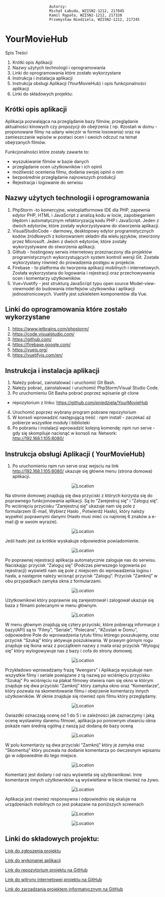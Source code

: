
                        
                        
                        Autorzy:
                        Michał Łabuda, WZISN2-1212, 217045
                        Kamil Rąpała, WZISN2-1212, 217320
                        Przemysław Niedziela, WZISN2-1212, 217245
 

# YourMovieHub
 Spis Treści
1. Krótki opis Aplikacji
2. Nazwy użytych technologii i oprogramowania
3. Linki do oprogramowania które zostało wykorzystane
4. Instrukcja i instalacja aplikacji
5. Instrukcja obsługi Aplikacji (YourMovieHub) i opis funkcjonalności
aplikacji
6. Linki do składowych projektu:

## Krótki opis aplikacji
Aplikacja pozwalająca na przeglądanie bazy filmów, przeglądanie
aktualności kinowych czy propozycji do obejrzenia ( np. #zostań w domu -
proponowane filmy na udany wieczór w formie losowania) oraz na
zamieszczanie wpisów w postaci ocen i swoich odczuć na temat
obejrzanych filmów.

Funkcjonalności które zostały zawarte to:
- wyszukiwanie filmów w bazie danych
- przeglądanie ocen użytkowników i ich opinii
- możliwość ocenienia filmu, dodania swojej opinii o nim
- bezpośrednie przeglądanie najnowszych produkcji
- Rejestracja i logowanie do serwisu

## Nazwy użytych technologii i oprogramowania
1. PhpStorm -to komercyjne, wieloplatformowe IDE dla PHP,
zapewnia edytor PHP, HTML i JavaScript z analizą kodu w
locie, zapobieganiem błędom i automatycznym refaktoryzacją
kodu PHP i JavaScript. Jeden z dwóch edytorów, które zostały
wykorzystywane do stworzenia aplikacji.
2. VisualStudioCode - darmowy, desktopowy edytor
programistycznych kodów źródłowych z kolorowaniem składni
dla wielu języków, stworzony przez Microsoft. Jeden z dwóch
edytorów, które zostały wykorzystywane do stworzenia
aplikacji.
3. Github - hostingowy serwis internetowy przeznaczony dla
projektów programistycznych wykorzystujących system kontroli
wersji Git. Została wykorzystany również do prowadzenia
postępu w projekcie.
4. Firebase - to platforma do tworzenia aplikacji mobilnych i
internetowych. Została wykorzystana do logowania i rejestracji
oraz przechowywania ocen i komentarzy użytkowników.
5. Vue+Vuetify - jest strukturą JavaScript typu open source
Model-view-viewmodel do budowania interfejsów użytkownika i
aplikacji jednostronicowych. Vuetify jest szkieletem
komponentów dla Vue.

## Linki do oprogramowania które zostało wykorzystane


1. https://www.jetbrains.com/phpstorm/
2. https://code.visualstudio.com/
3. https://github.com/
4. https://firebase.google.com/
5. https://vuejs.org/
6. https://vuetifyjs.com/en/

## Instrukcja i instalacja aplikacji
1. Należy pobrać, zainstalować i uruchomić Git Bash.
2. Należy pobrać, zainstalować i uruchomić PhpStorm/Visual
Studio Code.
3. Po uruchomieniu Git Basha pobrać poprzez wpisanie git clone
+ repozytorium z linku:
https://github.com/pniedziela/YourMovieHub
4. Uruchomić poprzez wybrany program pobrane repozytorium
5. W konsoli wprowadzić następującą treść :
npm install - zaczekać aż pobierze wszystkie moduły i
biblioteki
6. Po pobraniu i instalacji wprowadzić kolejną komendę:
npm run serve - gdy się skompiluje nacisnąć w konsoli na:
Network: http://192.168.1.105:8080/

## Instrukcja obsługi Aplikacji ( YourMovieHub)

1. Po uruchomieniu npm run serve oraz wejsciu na link
http://192.168.1.105:8080/ ukazuje się główne menu (strona
domowa) aplikacji.

<p align="center">
 <img src=https://github.com/kamilr96/kamilr96.github.io/blob/master/1.png?raw=true" alt="Location"/>
</p>

Na stronie domowej znajdują się dwa przyciski z których korzysta się do
poprawnego funkcjonowania aplikacji. Są to “Zarejestruj się” i “Zaloguj
się”. Po wciśnięciu przycisku “Zarejestruj się” ukazuje nam się pole z
formularzem (E-mail, Wybierz Hasło , Potwierdź Hasło), który należy
wypełnić poprawnymi danymi (Hasło musi mieć co najmniej 6 znaków a
e-mail @ w swoim wyrazie).

<p align="center">
 <img src=https://github.com/kamilr96/kamilr96.github.io/blob/master/2.png?raw=true" alt="Location"/>
 
 </p>
 Jeśli hasło jest za krótkie wyskakuje odpowiednie powiadomienie.
<p align="center">
 <img src=https://github.com/kamilr96/kamilr96.github.io/blob/master/3.png?raw=true" alt="Location"/>
  </p>
  Po poprawnej rejestracji aplikacja automatycznie zaloguje nas do serwisu.
Naciskając przycisk “Zaloguj się” (Podczas pierwszego logowania po
rejestracji) wyświetli nam się pole z miejscem do wprowadzenia loginu i
hasła, a następnie należy wcisnąć przycisk “Zaloguj”. Przycisk “Zamknij”
w obu przypadkach zamyka okna z formularzami.
  <p align="center">
  <img src=https://github.com/kamilr96/kamilr96.github.io/blob/master/4.png?raw=true" alt="Location"/>
  </p>
  
  Użytkownikowi który poprawnie się zarejestrował i zalogował ukazuje się
baza z filmami polecanymi w menu głównym.
   
 <p align="center">
   <img src=https://github.com/kamilr96/kamilr96.github.io/blob/master/5.png?raw=true" alt="Location"/>
  </p>
                                                                                                     
  W menu głównym znajdują się cztery przyciski, które pobierają informacje z
bazy(API) są to “Filmy”, “Seriale”, “Polecane”, “#Zostań w Domu”,
odpowiednie Pole do wprowadzenia tytułu filmu którego poszukujemy, oraz
przycisk “Szukaj” który aktywuje poszukiwania.
W prawym górnym rogu znajduje się Ikona wraz z początkiem nazwy z
maila oraz przycisk “Wyloguj się” który wylogowywuje nas z bazy i cofa
do strony domowej.

<p align="center">
<img src=https://github.com/kamilr96/kamilr96.github.io/blob/master/6.png?raw=true" alt="Location"/>
 </p>
     Przykładowo wprowadzamy frazę “Avengers” i Aplikacja wyszukuje nam
wszystkie filmy i seriale powiązane z tą nazwą po wciśnięciu przycisku
“Szukaj”
Po wciśnięciu na plakat filmowy otwiera nam się okno w którym znajduje
się dwa przyciski “Zamknij” który zamyka okno oraz “Komentarze”, który
pozwala na skomentowanie filmu i obejrzenie komentarzy innych
użytkowników. W oknie znajduje się również opis filmu który przeglądamy.
     
   <p align="center">               
 <img src=https://github.com/kamilr96/kamilr96.github.io/blob/master/7.png?raw=true" alt="Location"/>
    </p>
Gwiazdki oznaczają ocenę od 1 do 5 i w zależności jak zaznaczymy i jaką
ocenę wystawimy danemu filmowi, aplikacja po ponownym otwarciu okna
pokaże nam średnią ogólną z naszą już dodaną do bazy oceną
  <p align="center">
   <img src=https://github.com/kamilr96/kamilr96.github.io/blob/master/8.png?raw=true" alt="Location"/>
  </p>
W polu komentarzy są dwa przyciski “Zamknij” który je zamyka oraz
“Skomentuj” który pozwala na dodanie komentarza po ówczesnym
wpisaniu go w odpowiednie do tego miejsce.
 <p align="center">
   <img src=https://github.com/kamilr96/kamilr96.github.io/blob/master/9.png?raw=true" alt="Location"/>
  </p>
 Komentarz jest dodany i od razu wyświetla się użytkownikowi. Inne
komentarze innych użytkowników są wyświetlane w liście również na żywo.
   <p align="center">                                                                                                   
    <img src=https://github.com/kamilr96/kamilr96.github.io/blob/master/10.png?raw=true" alt="Location"/>                                    <p/>                                                        
   Aplikacja jest również responsywna i odpowiednio się skaluje na
urządzeniach mobilnych co jest pokazane na poniższych screenach
 <p align="center">
    <img src=https://github.com/kamilr96/kamilr96.github.io/blob/master/11.png?raw=true" alt="Location"/>
         </p>    
   <p align="center"> 
     <img src=https://github.com/kamilr96/kamilr96.github.io/blob/master/12.png?raw=true" alt="Location"/>                
     </p>
   
## Linki do składowych projektu:

[Link do zgłoszenia projektu](https://e-uczelnia.uek.krakow.pl/mod/forum/discuss.php?d=122135)

[Link do wykonanej aplikacji](https://pniedziela.github.io/YourMovieHub/)

[Link do repozytorium projektu na GitHub](https://github.com/pniedziela/YourMovieHub)

[Link do witryny internetowej projektu na GitHub](https://kamilr96.github.io/)

[Link do zarządzania projektem informatycznym na GitHub](https://github.com/users/kamilr96/projects/1)
